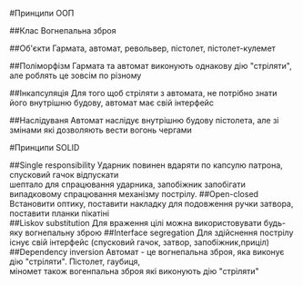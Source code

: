 #Принципи ООП

##Клас
    Вогнепальна зброя

##Об'єкти
    Гармата, автомат, револьвер, пістолет, пістолет-кулемет

##Поліморфізм
    Гармата та автомат виконують однакову дію "стріляти", але роблять це зовсім по різному

##Інкапсуляція
    Для того щоб стріляти з автомата, не потрібно знати його внутрішню будову, автомат має свій інтерфейс

##Наслідуваня
    Автомат наслідує внутрішню будову пістолета, але зі змінами які дозволяють вести вогонь чергами

#Принципи SOLID

##Single responsibility
    Ударник повинен вдаряти по капсулю патрона, спусковий гачок відпускати  
    шептало для спрацювання ударника, запобіжник запобігати випадковому спрацювання механізму пострілу.
##Open-closed
    Встановити оптику, поставити накладку для подовження ручки затвора, поставити планки пікатіні   
##Liskov substitution
    Для враження цілі можна використовувати будь-яку вогнепальну зброю
##Interface segregation
    Для здійснення пострілу існує свій інтерфейс (спусковий гачок, затвор, запобіжник,приціл)
##Dependency inversion
    Автомат - це вогнепальна зброя, яка виконує дію "стріляти". Пістолет, гаубиця,  
    міномет також вогенпальна зброя які виконують дію "стріляти"
